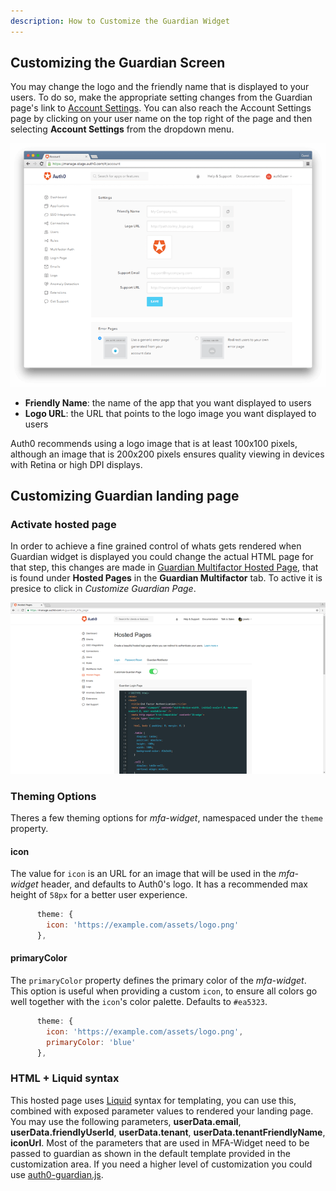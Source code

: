 ```yaml
---
description: How to Customize the Guardian Widget
---
```

## Customizing the Guardian Screen

You may change the logo and the friendly name that is displayed to your users. To do so, make the appropriate setting changes from the Guardian page's link to [Account Settings](${manage_url}/#/account). You can also reach the Account Settings page by clicking on your user name on the top right of the page and then selecting **Account Settings** from the dropdown menu.

![](/media/articles/mfa/guardian-logo-and-name-settings.png)

 * **Friendly Name**: the name of the app that you want displayed to users
 * **Logo URL**: the URL that points to the logo image you want displayed to users

Auth0 recommends using a logo image that is at least 100x100 pixels, although an image that is 200x200 pixels ensures quality viewing in devices with Retina or high DPI displays.

## Customizing Guardian landing page

### Activate hosted page 

In order to achieve a fine grained control of whats gets rendered when Guardian widget is displayed you could change the actual HTML page for that step, this changes are made in [Guardian Multifactor Hosted Page](${manage_url}/#/guardian_mfa_page), that is found under **Hosted Pages** in the **Guardian Multifactor** tab. To active it is presice to click in _Customize Guardian Page_. 

![](/media/articles/mfa/guardian-mfa-hosted-page.png)

### Theming Options
Theres a few theming options for _mfa-widget_, namespaced under the `theme` property.

#### icon 
The value for `icon` is an URL for an image that will be used in the _mfa-widget_ header, and defaults to Auth0's logo. It has a recommended max height of `58px` for a better user experience.

```js
      theme: {
        icon: 'https://example.com/assets/logo.png'
      },
```

#### primaryColor
The `primaryColor` property defines the primary color of the _mfa-widget_. This option is useful when providing a custom `icon`, to ensure all colors go well together with the `icon`'s color palette. Defaults to `#ea5323`.

```js
      theme: {
        icon: 'https://example.com/assets/logo.png',
        primaryColor: 'blue'
      },
```

### HTML + Liquid syntax

This hosted page uses [Liquid](https://github.com/Shopify/liquid/wiki/Liquid-for-Designers) syntax for templating, you can use this, combined with exposed parameter values to rendered your landing page. 
You may use the following parameters, **userData.email**, **userData.friendlyUserId**, **userData.tenant**, **userData.tenantFriendlyName**, **iconUrl**.
Most of the parameters that are used in MFA-Widget need to be passed to guardian as shown in the default template provided in the customization area.
If you need a higher level of customization you could use [auth0-guardian.js](https://github.com/auth0/auth0-guardian.js/tree/master/example).